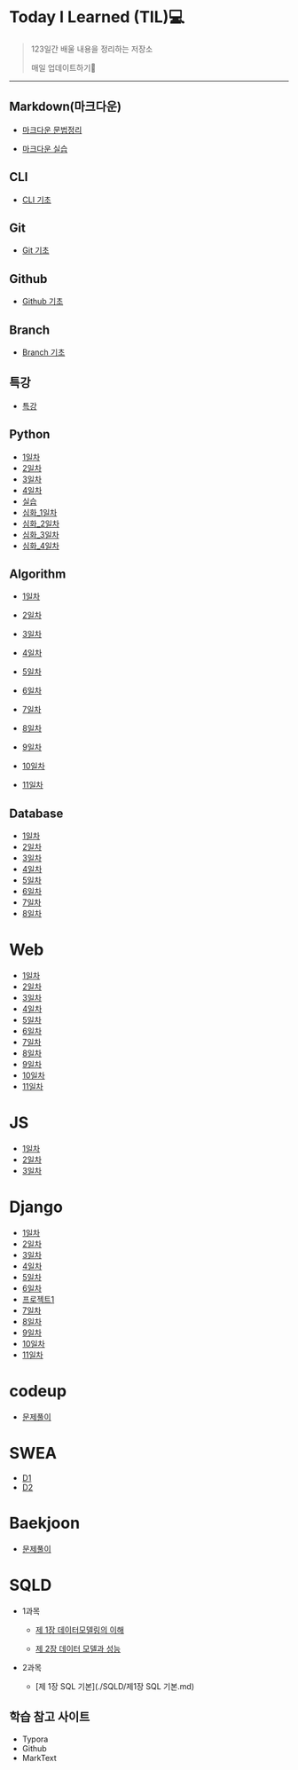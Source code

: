 # Today I Learned (TIL)💻

> 123일간 배울 내용을 정리하는 저장소
> 
> 매일 업데이트하기🙏

___

## Markdown(마크다운)

- [마크다운 문법정리](./markdown/마크다운_문법정리.md)

- [마크다운 실습](./markdown/Markdown_실습.md)

## CLI

- [CLI 기초](./CLI/CLI.md)

## Git

- [Git 기초](./git/git.md)

## Github

- [Github 기초](./github/github.md)

## Branch

- [Branch 기초](./git_branch/Branch.md)

## 특강

- [특강](./special_lecture/0708_lecture)

## Python

- [1일차](./python/1일차.md)
- [2일차](./python/2일차.md)
- [3일차](./python/3일차.md)
- [4일차](./python/4일차.md)
- [실습](./python/실습)
- [심화_1일차](./python/심화_1일차.md)
- [심화_2일차](./python/심화_2일차.md)
- [심화_3일차](./python/심화_3일차.md)
- [심화_4일차](./python/심화_4일차.md)

## Algorithm

- [1일차]()

- [2일차](./algorithm/알고리즘의_시간_복잡도.md)

- [3일차](./algorithm/string.md)

- [4일차](./algorithm/딕셔너리.md)

- [5일차](./algorithm/스택,큐.md)

- [6일차](./algorithm/힙(Heap),세트(set).md)

- [7일차](./algorithm/이차원리스트.md)

- [8일차](./algorithm/.이차원리스트md)

- [9일차](./algorithm/완전탐색.md)

- [10일차](./algorithm/그래프.md)

- [11일차](./algorithm/깊이우선탐색(DFS).md)

## Database

- [1일차](./DataBase/day_1.md)
- [2일차](./DataBase/day_2.md)
- [3일차](./DataBase/day_3.md)
- [4일차](./DataBase/day_4.md)
- [5일차](./DataBase/day_5.md)
- [6일차](./DataBase/day_6.md)
- [7일차](./DataBase/day_7.md)
- [8일차](./DataBase/day_8.md)

# Web

- [1일차](./Web/day_1.md)
- [2일차](./Web/day_2.md)
- [3일차](./Web/day_3.md)
- [4일차](./Web/day_4.md)
- [5일차](./Web/실습/day_5)
- [6일차](./Web/day_6.md)
- [7일차](./Web/day_7.md)
- [8일차](./Web/day_8.md)
- [9일차](./Web/day_9.md)
- [10일차](./Web/실습/day_10)
- [11일차](./Web/실습/day_11)

# JS

- [1일차](./JS/day_1.md)
- [2일차](./JS/day_2.md)
- [3일차](./JS/day_3.md)

# Django

- [1일차](./Django/day_1.md)
- [2일차](./Django/day_2.md)
- [3일차](./Django/day_3.md)
- [4일차](./Django/day_4.md)
- [5일차](./Django/실습/day_5)
- [6일차](./Django/실습/day_6)
- [프로젝트1](./django/실습/pjt_1)
- [7일차](./Django/day_7.md)
- [8일차](./Django/day_8.md)
- [9일차](./Django/day_9.md)
- [10일차](./Django/실습/pjt_2)
- [11일차](./Django/day_11.md)

# codeup

- [문제풀이](./codeup)

# SWEA

- [D1](./swea/D1)
- [D2](./swea/D2)

# Baekjoon

- [문제풀이](./Baekjoon)

# SQLD

- 1과목
  
  - [제 1장 데이터모델링의 이해](./SQLD/제1장_데이터모델링의_이해.md)
  
  - [제 2장 데이터 모델과 성능](./SQLD/제2장_데이터모델과_성능.md)

- 2과목
  
  - [제 1장 SQL 기본](./SQLD/제1장 SQL 기본.md)

## 학습 참고 사이트

- Typora
- Github
- MarkText